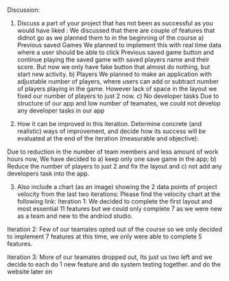 Discussion:
1) Discuss a part of your project that has not been as successful as you would have liked :
 We discussed that there are couple of features that didnot go as we planned them to in the beginning of the course
    a) Previous saved Games
        We planned to implement this with real time data where a user should be able to click Previous saved          game button and continue playing the saved game with saved players name and their score. But now we only have fake button that almost do nothing, but start new activity. 
    b) Players
        We planned to make an application with adjustable number of players, where users can add or subtract number of players playing in the game. However lack of space in the layout we fixed our number of players to just 2 now.
    c) No developer tasks
        Due to structure of our app and low number of teamates, we could not develop any developer tasks in our app 

2)  How it can be improved in this iteration. Determine concrete (and realistic) ways of improvement, and decide how its success will be evaluated at the end of the iteration (measurable and objective):

Due to reduction in the number of team members and less amount of work hours now, We have decided to a) keep only one save game in the app; b) Reduce the number of players to just 2 and fix the layout and c) not add any developers task into the app.

3) Also include a chart (as an image) showing the 2 data points of project velocity from the last two iterations:
Please find the velocity chart at the following link:
[](https://code.cs.umanitoba.ca/winter-2022-a01/group-10/sport-box-score-manager/-/blob/main/velocitychart.jpg)
Iteration 1: We decided to complete the first layout and most essential 11 features but we could only complete 7 as we were new as a team and new to the andriod studio.

Iteration 2: Few of our teamates opted out of the course so we only decided to implement 7 features at this time, we only were able to complete 5 features.

Iteration 3: More of our teamates dropped out, Its just us two left and we decide to each do 1 new feature and do system testing together. and do the website later on
